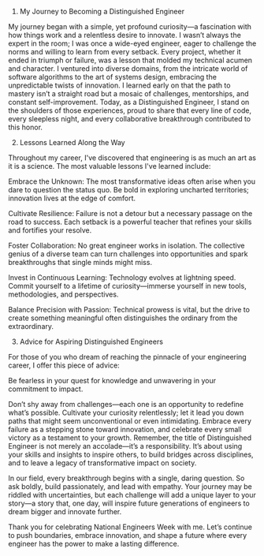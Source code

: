 1. My Journey to Becoming a Distinguished Engineer

My journey began with a simple, yet profound curiosity—a fascination with how things work and a relentless desire to innovate. I wasn’t always the expert in the room; I was once a wide-eyed engineer, eager to challenge the norms and willing to learn from every setback. Every project, whether it ended in triumph or failure, was a lesson that molded my technical acumen and character. I ventured into diverse domains, from the intricate world of software algorithms to the art of systems design, embracing the unpredictable twists of innovation. I learned early on that the path to mastery isn’t a straight road but a mosaic of challenges, mentorships, and constant self-improvement. Today, as a Distinguished Engineer, I stand on the shoulders of those experiences, proud to share that every line of code, every sleepless night, and every collaborative breakthrough contributed to this honor.

2. Lessons Learned Along the Way

Throughout my career, I've discovered that engineering is as much an art as it is a science. The most valuable lessons I've learned include:

Embrace the Unknown: The most transformative ideas often arise when you dare to question the status quo. Be bold in exploring uncharted territories; innovation lives at the edge of comfort.

Cultivate Resilience: Failure is not a detour but a necessary passage on the road to success. Each setback is a powerful teacher that refines your skills and fortifies your resolve.

Foster Collaboration: No great engineer works in isolation. The collective genius of a diverse team can turn challenges into opportunities and spark breakthroughs that single minds might miss.

Invest in Continuous Learning: Technology evolves at lightning speed. Commit yourself to a lifetime of curiosity—immerse yourself in new tools, methodologies, and perspectives.

Balance Precision with Passion: Technical prowess is vital, but the drive to create something meaningful often distinguishes the ordinary from the extraordinary.


3. Advice for Aspiring Distinguished Engineers

For those of you who dream of reaching the pinnacle of your engineering career, I offer this piece of advice:

Be fearless in your quest for knowledge and unwavering in your commitment to impact.

Don’t shy away from challenges—each one is an opportunity to redefine what’s possible. Cultivate your curiosity relentlessly; let it lead you down paths that might seem unconventional or even intimidating. Embrace every failure as a stepping stone toward innovation, and celebrate every small victory as a testament to your growth. Remember, the title of Distinguished Engineer is not merely an accolade—it’s a responsibility. It’s about using your skills and insights to inspire others, to build bridges across disciplines, and to leave a legacy of transformative impact on society.

In our field, every breakthrough begins with a single, daring question. So ask boldly, build passionately, and lead with empathy. Your journey may be riddled with uncertainties, but each challenge will add a unique layer to your story—a story that, one day, will inspire future generations of engineers to dream bigger and innovate further.

Thank you for celebrating National Engineers Week with me. Let’s continue to push boundaries, embrace innovation, and shape a future where every engineer has the power to make a lasting difference.

